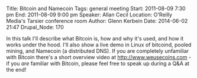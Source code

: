 Title: Bitcoin and Namecoin
Tags: general meeting
Start: 2011-08-09 7:30 pm
End: 2011-08-09 9:00 pm
Speaker: Allan Cecil
Location: O'Reilly Media's Tarsier conference room
Author: Glenn Kerbein
Date: 2014-06-02 21:47
Drupal_Node: 170

In this talk I'll describe what Bitcoin is, how and why it's used, and how it works under the hood. I'll also show a live demo in Linux of bitcoind, pooled mining, and Namecoin (a distributed DNS). If you are completely unfamiliar with Bitcoin there's a short overview video at http://www.weusecoins.com - if you *are* familiar with Bitcoin, please feel free to speak up during a Q&A at the end!

